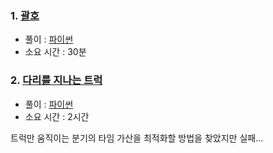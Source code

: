 ### 1. [괄호](https://www.acmicpc.net/problem/9012)
- 풀이 : [파이썬](https://github.com/kimD0ngjun/backjoon_programmers/blob/main/%EB%B0%B1%EC%A4%80/Silver/9012.%E2%80%85%EA%B4%84%ED%98%B8/%EA%B4%84%ED%98%B8.py)
- 소요 시간 : 30분

### 2. [다리를 지나는 트럭](https://school.programmers.co.kr/learn/courses/30/lessons/42583)
- 풀이 : [파이썬](https://github.com/kimD0ngjun/backjoon_programmers/blob/main/%ED%94%84%EB%A1%9C%EA%B7%B8%EB%9E%98%EB%A8%B8%EC%8A%A4/2/42583.%E2%80%85%EB%8B%A4%EB%A6%AC%EB%A5%BC%E2%80%85%EC%A7%80%EB%82%98%EB%8A%94%E2%80%85%ED%8A%B8%EB%9F%AD/%EB%8B%A4%EB%A6%AC%EB%A5%BC%E2%80%85%EC%A7%80%EB%82%98%EB%8A%94%E2%80%85%ED%8A%B8%EB%9F%AD.py)
- 소요 시간 : 2시간

트럭만 움직이는 분기의 타임 가산을 최적화할 방법을 찾았지만 실패... 
